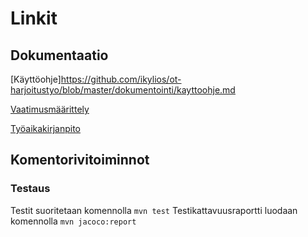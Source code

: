 # Linkit

## Dokumentaatio

[Käyttöohje]https://github.com/ikylios/ot-harjoitustyo/blob/master/dokumentointi/kayttoohje.md

[Vaatimusmäärittely](https://github.com/ikylios/ot-harjoitustyo/blob/master/dokumentointi/vaatimusmaarittely.md)

[Työaikakirjanpito](https://github.com/ikylios/ot-harjoitustyo/blob/master/dokumentointi/tyotunnit.md)


## Komentorivitoiminnot

### Testaus
Testit suoritetaan komennolla `mvn test`
Testikattavuusraportti luodaan komennolla `mvn jacoco:report`

